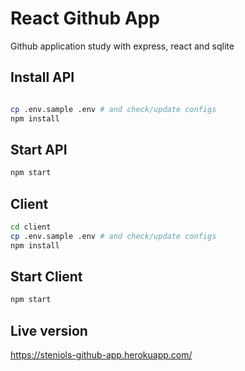 # React Github App

Github application study with express, react and sqlite

## Install API

```bash

cp .env.sample .env # and check/update configs
npm install
```

## Start API

```bash
npm start
```

## Client

```bash
cd client
cp .env.sample .env # and check/update configs
npm install
```

## Start Client

```bash
npm start
```

## Live version

https://steniols-github-app.herokuapp.com/
